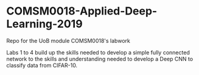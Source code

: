 # COMSM0018-Applied-Deep-Learning-2019
Repo for the UoB module COMSM0018's labwork

Labs 1 to 4 build up the skills needed to develop a simple fully connected network to the skills and understanding needed to develop a Deep CNN to classify data from CIFAR-10. 
